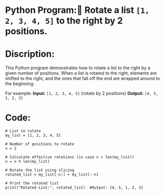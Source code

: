 # Python Program:🔄 Rotate a list `[1, 2, 3, 4, 5]` to the right by 2 positions.

# Discription:
This Python program demonstrates how to rotate a list to the right by a given number of positions. When a list is rotated to the right, elements are shifted to the right, and the ones that fall off the end are wrapped around to the beginning.

For example:
**Input:** `[1, 2, 3, 4, 5]` (rotate by 2 positions)
**Output:** `[4, 5, 1, 2, 3]`

# Code:
```
# List to rotate
my_list = [1, 2, 3, 4, 5]

# Number of positions to rotate
n = 2

# Calculate effective rotations (in case n > len(my_list))
n = n % len(my_list)

# Rotate the list using slicing
rotated_list = my_list[-n:] + my_list[:-n]

# Print the rotated list
print("Rotated List:", rotated_list)  #Output: [4, 5, 1, 2, 3]

